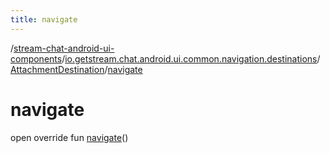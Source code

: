 ```yaml
---
title: navigate
---
```

/[stream-chat-android-ui-components](../../index.md)/[io.getstream.chat.android.ui.common.navigation.destinations](../index.md)/[AttachmentDestination](index.md)/[navigate](navigate.md)  
  
  
  
# navigate  
open override fun [navigate](navigate.md)()
